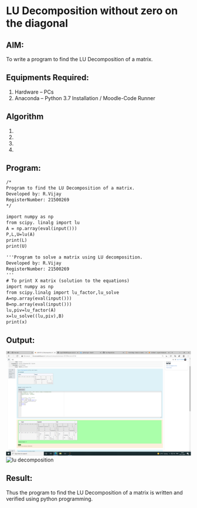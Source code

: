 # LU Decomposition without zero on the diagonal

## AIM:
To write a program to find the LU Decomposition of a matrix.

## Equipments Required:
1. Hardware – PCs
2. Anaconda – Python 3.7 Installation / Moodle-Code Runner

## Algorithm
1. 
2. 
3. 
4. 

## Program:
```
/*
Program to find the LU Decomposition of a matrix.
Developed by: R.Vijay
RegisterNumber: 21500269
*/
```
~~~
import numpy as np
from scipy. linalg import lu
A = np.array(eval(input()))
P,L,U=lu(A)
print(L)
print(U)
~~~
~~~
'''Program to solve a matrix using LU decomposition.
Developed by: R.Vijay
RegisterNumber: 21500269
'''
# To print X matrix (solution to the equations)
import numpy as np
from scipy.linalg import lu_factor,lu_solve
A=np.array(eval(input()))
B=np.array(eval(input()))
lu,piv=lu_factor(A)
x=lu_solve((lu,piv),B)
print(x)
~~~



## Output:
![lu decomposition](https://github.com/vijay21500269/LU-Decomposition/blob/main/Screenshot%20(4).png?raw=true)
![lu decomposition]()


## Result:
Thus the program to find the LU Decomposition of a matrix is written and verified using python programming.

